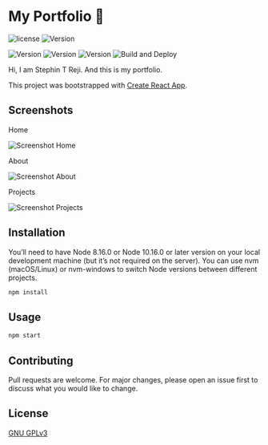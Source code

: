 #  My Portfolio 📖 

![license](https://img.shields.io/github/license/stephin007/myportfolio) 
![Version](https://img.shields.io/github/commit-activity/y/stephin007/myportfolio)

![Version](https://img.shields.io/github/contributors/stephin007/myportfolio) 
![Version](https://img.shields.io/github/last-commit/stephin007/myportfolio) 
![Version](https://img.shields.io/github/package-json/v/stephin007/myportfolio) 
![Build and Deploy](https://github.com/stephin007/myportfolio/workflows/Build%20and%20Deploy/badge.svg)


Hi, I am Stephin T Reji. And this is my portfolio.

This project was bootstrapped with [Create React App](https://github.com/facebook/create-react-app).

## Screenshots

Home

![Screenshot Home](https://github.com/stephin007/myportfolio/raw/master/public/home.png)

About

![Screenshot About](https://github.com/stephin007/myportfolio/raw/master/public/about.png)

Projects

![Screenshot Projects](https://github.com/stephin007/myportfolio/raw/master/public/projects.png)

## Installation
You’ll need to have Node 8.16.0 or Node 10.16.0 or later version on your local development machine (but it’s not required on the server). You can use nvm (macOS/Linux) or nvm-windows to switch Node versions between different projects.

```bash
npm install
```

## Usage

```bash
npm start
```

## Contributing
Pull requests are welcome. For major changes, please open an issue first to discuss what you would like to change.

## License
[GNU GPLv3](https://choosealicense.com/licenses/gpl-3.0/)